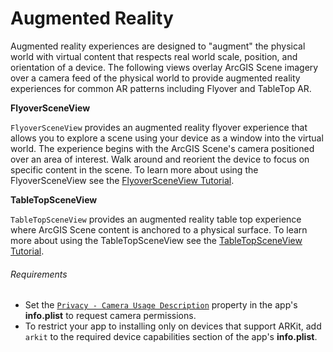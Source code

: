 # Augmented Reality

Augmented reality experiences are designed to "augment" the physical world with virtual 
content that respects real world scale, position, and orientation of a device. The following 
views overlay ArcGIS Scene imagery over a camera feed of the physical world to provide augmented 
reality experiences for common AR patterns including Flyover and TableTop AR.

**FlyoverSceneView**

`FlyoverSceneView` provides an augmented reality flyover experience that allows you to 
explore a scene using your device as a window into the virtual world. The experience begins
with the ArcGIS Scene's camera positioned over an area of interest. Walk around and reorient
the device to focus on specific content in the scene. To learn more about using the FlyoverSceneView see the 
 [FlyoverSceneView Tutorial](https:***REMOVED***developers.arcgis.com/swift/toolkit-api-reference/tutorials/arcgistoolkit/flyoversceneviewtutorial).

**TableTopSceneView**

`TableTopSceneView` provides an augmented reality table top experience where ArcGIS Scene content
is anchored to a physical surface. To learn more about using the TableTopSceneView see the 
[TableTopSceneView Tutorial](https:***REMOVED***developers.arcgis.com/swift/toolkit-api-reference/tutorials/arcgistoolkit/tabletopsceneviewtutorial).

###### Requirements
* Set the [`Privacy - Camera Usage Description`](https:***REMOVED***developer.apple.com/documentation/bundleresources/information_property_list/nscamerausagedescription) property in the app's **info.plist** to request camera permissions.
* To restrict your app to installing only on devices that support ARKit, add `arkit` to the required device capabilities section of the app's **info.plist**.
